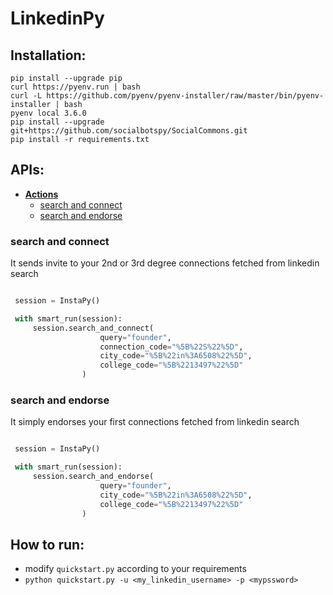 # LinkedinPy


## Installation:
```
pip install --upgrade pip
curl https://pyenv.run | bash
curl -L https://github.com/pyenv/pyenv-installer/raw/master/bin/pyenv-installer | bash
pyenv local 3.6.0
pip install --upgrade git+https://github.com/socialbotspy/SocialCommons.git
pip install -r requirements.txt
```

##  APIs:
- **[Actions](#actions)**
  - [search and connect](#search_and_connect)
  - [search and endorse](#search_and_endorse)

### search and connect
 
It sends invite to your 2nd or 3rd degree connections fetched from linkedin search
 
```python

 session = InstaPy()

 with smart_run(session):
     session.search_and_connect(
                    query="founder",
                    connection_code="%5B%22S%22%5D",
                    city_code="%5B%22in%3A6508%22%5D",
                    college_code="%5B%2213497%22%5D"
                )
 ```
### search and endorse

It simply endorses your first connections fetched from linkedin search

```python

 session = InstaPy()

 with smart_run(session):
     session.search_and_endorse(
                    query="founder",
                    city_code="%5B%22in%3A6508%22%5D",
                    college_code="%5B%2213497%22%5D"
                )
 ```
 
## How to run:

 -  modify `quickstart.py` according to your requirements
 -  `python quickstart.py -u <my_linkedin_username> -p <mypssword>`
